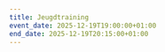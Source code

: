 ```yaml
---
title: Jeugdtraining
event_date: 2025-12-19T19:00:00+01:00
end_date: 2025-12-19T20:15:00+01:00
---
```

